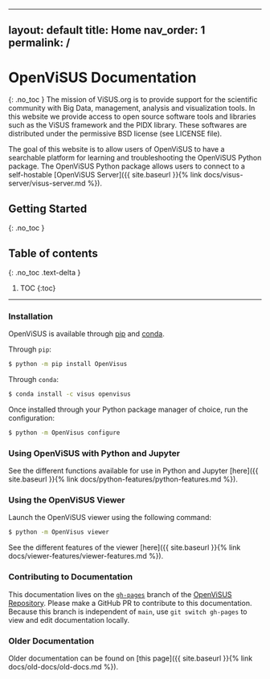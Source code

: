 ______________________________________________________________________

## layout: default title: Home nav_order: 1 permalink: /

# OpenViSUS Documentation

{: .no_toc }
The mission of ViSUS.org is to provide support for the scientific community with Big Data, management, analysis and visualization tools. In this website we provide access to open source software tools and libraries such as the ViSUS framework and the PIDX library. These softwares are distributed under the permissive BSD license (see LICENSE file).

The goal of this website is to allow users of OpenViSUS to have a searchable platform for learning and troubleshooting the OpenViSUS Python package. The OpenViSUS Python package allows users to connect to a self-hostable \[OpenViSUS Server\]({{ site.baseurl }}{% link docs/visus-server/visus-server.md %}).

## Getting Started

{: .no_toc }

## Table of contents

{: .no_toc .text-delta }

1. TOC
   {:toc}

______________________________________________________________________

### Installation

OpenViSUS is available through [pip](https://pypi.org/project/OpenVisus/) and [conda](https://anaconda.org/ViSUS/openvisus).

Through `pip`:

```bash
$ python -m pip install OpenVisus
```

Through `conda`:

```bash
$ conda install -c visus openvisus
```

Once installed through your Python package manager of choice, run the configuration:

```bash
$ python -m OpenVisus configure
```

### Using OpenViSUS with Python and Jupyter

See the different functions available for use in Python and Jupyter \[here\]({{ site.baseurl }}{% link docs/python-features/python-features.md %}).

### Using the OpenViSUS Viewer

Launch the OpenViSUS viewer using the following command:

```bash
$ python -m OpenVisus viewer
```

See the different features of the viewer \[here\]({{ site.baseurl }}{% link docs/viewer-features/viewer-features.md %}).

### Contributing to Documentation

This documentation lives on the [`gh-pages`](https://github.com/sci-visus/OpenVisus/tree/gh-pages) branch of the [OpenViSUS Repository](https://github.com/sci-visus/OpenVisus). Please make a GitHub PR to contribute to this documentation. Because this branch is independent of `main`, use `git switch gh-pages` to view and edit documentation locally.

### Older Documentation

Older documentation can be found on \[this page\]({{ site.baseurl }}{% link docs/old-docs/old-docs.md %}).
